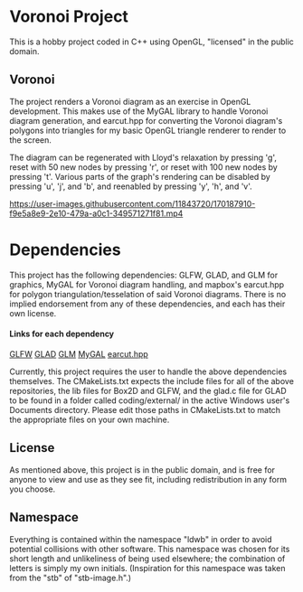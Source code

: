 Voronoi Project
===

This is a hobby project coded in C++ using OpenGL, "licensed" in the public domain.

Voronoi
---
The project renders a Voronoi diagram as an exercise in OpenGL development. This makes use of the MyGAL library to handle Voronoi diagram generation, and earcut.hpp for converting the Voronoi diagram's polygons into triangles for my basic OpenGL triangle renderer to render to the screen.

The diagram can be regenerated with Lloyd's relaxation by pressing 'g', reset with 50 new nodes by pressing 'r', or reset with 100 new nodes by pressing 't'. Various parts of the graph's rendering can be disabled by pressing 'u', 'j', and 'b', and reenabled by pressing 'y', 'h', and 'v'.

https://user-images.githubusercontent.com/11843720/170187910-f9e5a8e9-2e10-479a-a0c1-349571271f81.mp4

Dependencies
===
This project has the following dependencies: GLFW, GLAD, and GLM for graphics, MyGAL for Voronoi diagram handling, and mapbox's earcut.hpp for polygon triangulation/tesselation of said Voronoi diagrams. There is no implied endorsement from any of these dependencies, and each has their own license.

#### Links for each dependency
[GLFW](https://www.glfw.org/download.html)
[GLAD](https://glad.dav1d.de/)
[GLM](https://glm.g-truc.net/0.9.8/index.html)
[MyGAL](https://github.com/pvigier/MyGAL)
[earcut.hpp](https://github.com/mapbox/earcut.hpp)

Currently, this project requires the user to handle the above dependencies themselves. The CMakeLists.txt expects the include files for all of the above repositories, the lib files for Box2D and GLFW, and the glad.c file for GLAD to be found in a folder called coding/external/ in the active Windows user's Documents directory. Please edit those paths in CMakeLists.txt to match the appropriate files on your own machine.

License
---
As mentioned above, this project is in the public domain, and is free for anyone to view and use as they see fit, including redistribution in any form you choose.

Namespace
---
Everything is contained within the namespace "ldwb" in order to avoid potential collisions with other software. This namespace was chosen for its short length and unlikeliness of being used elsewhere; the combination of letters is simply my own initials. (Inspiration for this namespace was taken from the "stb" of "stb-image.h".)

